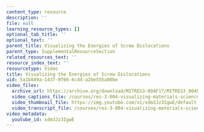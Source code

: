 ```yaml
---
content_type: resource
description: ''
file: null
learning_resource_types: []
optional_tab_title: ''
optional_text: ''
parent_title: Visualizing the Energies of Screw Dislocations
parent_type: SupplementalResourceSection
related_resources_text: ''
resource_index_text: ''
resourcetype: Video
title: Visualizing the Energies of Screw Dislocations
uid: 5a1b849a-1437-9f66-6c4d-a2be555a00be
video_files:
  archive_url: https://archive.org/download/MITRES3-004F17/MITRES3_004F17_2017_reddy_300k.mp4
  video_captions_file: /courses/res-3-004-visualizing-materials-science-fall-2017/0500f114b31558fc87ab1498df0f702f_xdm3Jz3IgwE.vtt
  video_thumbnail_file: https://img.youtube.com/vi/xdm3Jz3IgwE/default.jpg
  video_transcript_file: /courses/res-3-004-visualizing-materials-science-fall-2017/35758256b9f5597ad3120d2ca1db8299_xdm3Jz3IgwE.pdf
video_metadata:
  youtube_id: xdm3Jz3IgwE
---
```

